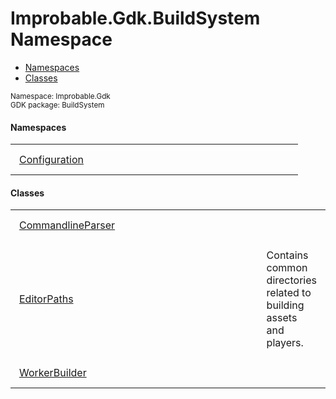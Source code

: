
# Improbable.Gdk.BuildSystem Namespace
<nav id="pageToc" class="page-toc"><ul><li><a href="#namespaces">Namespaces</a>
<li><a href="#classes">Classes</a>
</ul></nav>
<sup>
Namespace: Improbable.Gdk<br/>
GDK package: BuildSystem<br />
</sup>

</p>

#### Namespaces

<table>
<tr>
<td style="padding: 14px; border: none; width: 40ch"><a href="{{urlRoot}}/api/build-system/configuration-index">Configuration</a></td>
<td style="padding: 14px; border: none;"></td>
</tr>
</table>



</p>

#### Classes

<table>
<tr>
<td style="padding: 14px; border: none; width: 40ch"><a href="{{urlRoot}}/api/build-system/commandline-parser">CommandlineParser</a></td>
<td style="padding: 14px; border: none;"></td>
</tr>
<tr>
<td style="padding: 14px; border: none; width: 40ch"><a href="{{urlRoot}}/api/build-system/editor-paths">EditorPaths</a></td>
<td style="padding: 14px; border: none;">Contains common directories related to building assets and players. </td>
</tr>
<tr>
<td style="padding: 14px; border: none; width: 40ch"><a href="{{urlRoot}}/api/build-system/worker-builder">WorkerBuilder</a></td>
<td style="padding: 14px; border: none;"></td>
</tr>
</table>





